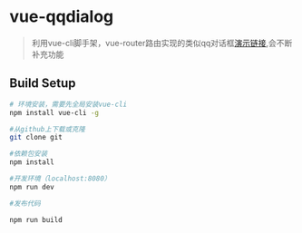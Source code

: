 # vue-qqdialog

> 利用vue-cli脚手架，vue-router路由实现的类似qq对话框[演示链接](https://ocean1509.github.io/vue-qqdialog/),会不断补充功能

## Build Setup

``` bash
# 环境安装，需要先全局安装vue-cli
npm install vue-cli -g

#从github上下载或克隆
git clone git

#依赖包安装
npm install

#开发环境（localhost:8080）
npm run dev

#发布代码

npm run build
```



